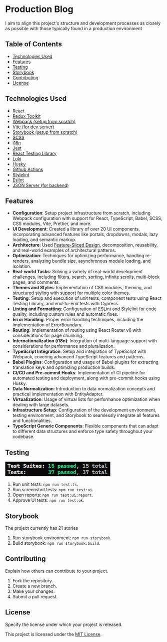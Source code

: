 # Production Blog

I aim to align this project's structure and development processes as closely as possible with those typically found in a production environment

## Table of Contents

- [Technologies Used](#technologies-used)
- [Features](#features)
- [Testing](#testing)
- [Storybook](#storybook)
- [Contributing](#contributing)
- [License](#license)

## Technologies Used

- [React](https://react.dev/)
- [Redux Toolkit](https://redux-toolkit.js.org/)
- [Webpack (setup from scratch)](https://webpack.js.org/)
- [Vite (for dev server)](https://webpack.js.org/)
- [Storybook (setup from scratch)](https://storybook.js.org/)
- [SCSS](https://sass-lang.com/)
- [i18n](https://www.i18next.com/)
- [Jest](https://jestjs.io/)
- [React Testing Library](https://testing-library.com/docs/react-testing-library/intro/)
- [Loki](https://loki.js.org/)
- [Husky](https://typicode.github.io/husky/)
- [Github Actions](https://github.com/features/actions)
- [Stylelint](https://stylelint.io/)
- [Eslint](https://eslint.org/)
- [JSON Server (for backend)](https://github.com/typicode/json-server)

## Features

- **Configuration**: Setup project infrastructure from scratch, including Webpack configuration with support for React, TypeScript, Babel, SCSS, CSS modules, Vite, Prettier, and more.
- **UI Development**: Created a library of over 20 UI components, incorporating advanced features like portals, dropdowns, modals, lazy loading, and semantic markup.
- **Architecture**: Used [Feature-Sliced Design](https://feature-sliced.design/), decomposition, reusability, and real-world examples of architectural patterns.
- **Optimization**: Techniques for optimizing performance, handling re-renders, analyzing bundle size, asynchronous module loading, and isolation.
- **Real-world Tasks**: Solving a variety of real-world development challenges, including filters, search, sorting, infinite scrolls, multi-block pages, and comments.
- **Themes and Styles**: Implementation of CSS modules, theming, and structured styling with support for multiple color themes.
- **Testing**: Setup and execution of unit tests, component tests using React Testing Library, and end-to-end tests with Cypress.
- **Linting and Formatting**: Configuration of ESLint and Stylelint for code quality, including custom rules and automatic fixes.
- **Error Handling**: Proper error handling techniques, including the implementation of ErrorBoundary.
- **Routing**: Implementation of routing using React Router v6 with considerations for page chunking.
- **Internationalization (i18n)**: Integration of multi-language support with considerations for performance and pluralization.
- **TypeScript Integration**: Setup and integration of TypeScript with Webpack, covering advanced TypeScript features and patterns.
- **Babel Plugins**: Configuration and usage of Babel plugins for extracting translation keys and optimizing production builds.
- **CI/CD and Pre-commit Hooks**: Implementation of CI pipeline for automated testing and deployment, along with pre-commit hooks using Husky.
- **Data Normalization**: Introduction to data normalization concepts and practical implementation with EntityAdapter.
- **Virtualization**: Usage of virtual lists for performance optimization when dealing with large datasets.
- **Infrastructure Setup**: Configuration of the development environment, testing environment, and Storybook to seamlessly integrate all features and functionalities.
- **TypeScript Generic Components**: Flexible components that can adapt to different data structures and enforce type safety throughout your codebase.

## Testing

![alt text](public/images//tests.png 'Title')

1. Run unit tests: `npm run test:ts`.
2. Run screenshot tests: `npm run test:ui`.
3. Open reports: `npm run test:ui:report`.
4. Approve UI tests: `npm run test:ok`.

## Storybook

The project currently has 21 stories

1. Run storybook environment: `npm run storybook`.
2. Build storybook: `npm run storybook:build`.

## Contributing

Explain how others can contribute to your project.

1. Fork the repository.
2. Create a new branch.
3. Make your changes.
4. Submit a pull request.

## License

Specify the license under which your project is released.

This project is licensed under the [MIT License](LICENSE).
